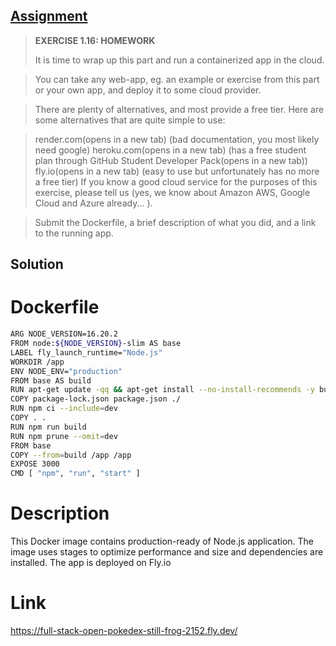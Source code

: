 ## [Assignment](https://courses.mooc.fi/org/uh-cs/courses/devops-with-docker/chapter-2/utilizing-tools-from-the-registry#3a23e02b-eebf-4fbf-aaf7-623c16722e27)

> **EXERCISE 1.16: HOMEWORK**
> 
> It is time to wrap up this part and run a containerized app in the cloud.

> You can take any web-app, eg. an example or exercise from this part or your own app, and deploy it to some cloud provider.

> There are plenty of alternatives, and most provide a free tier. Here are some alternatives that are quite simple to use:

> render.com(opens in a new tab) (bad documentation, you most likely need google)
> heroku.com(opens in a new tab) (has a free student plan through GitHub Student Developer Pack(opens in a new tab))
> fly.io(opens in a new tab) (easy to use but unfortunately has no more a free tier)
> If you know a good cloud service for the purposes of this exercise, please tell us (yes, we know about Amazon AWS, Google Cloud and Azure already... ).

> Submit the Dockerfile, a brief description of what you did, and a link to the running app.

## Solution

# Dockerfile #
```bash
ARG NODE_VERSION=16.20.2
FROM node:${NODE_VERSION}-slim AS base
LABEL fly_launch_runtime="Node.js"
WORKDIR /app
ENV NODE_ENV="production"
FROM base AS build
RUN apt-get update -qq && apt-get install --no-install-recommends -y build-essential node-gyp pkg-config python
COPY package-lock.json package.json ./
RUN npm ci --include=dev
COPY . .
RUN npm run build
RUN npm prune --omit=dev
FROM base
COPY --from=build /app /app
EXPOSE 3000
CMD [ "npm", "run", "start" ]
```

# Description #
This Docker image contains production-ready of Node.js application. The image uses stages to optimize performance and size and dependencies are installed. The app is deployed on Fly.io

# Link #
https://full-stack-open-pokedex-still-frog-2152.fly.dev/
